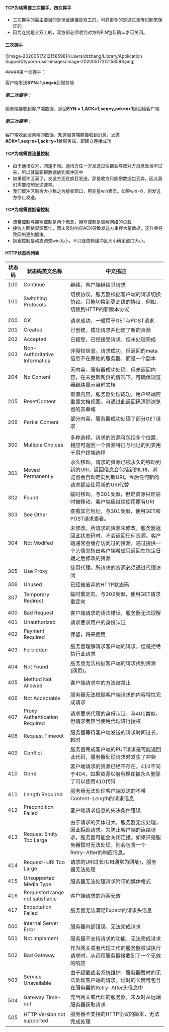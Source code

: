 #### TCP为啥需要三次握手、四次挥手

* 三次握手的最主要目的是保证连接是双工的，可靠更多的是通过重传机制来保证的。
* 因为连接是全双工的，双方都必须收到对方的FIN包及确认才可关闭。



#### 三次握手

![image-20200517212158598](/Users/drzhang/Library/Application Support/typora-user-images/image-20200517212158598.png)

#####第一次握手：

客户端发送**SYN=1,seq=x**到服务端

##### 第二次握手：

服务端接收到客户端数据，返回**SYN = 1,ACK=1,seq=y,ack=x+1**返回给客户端

##### 第三次握手：

客户端收到服务端的数据，知道服务端能接收到消息，发送**ACK=1,seq=x+1,ack=y+1**给服务端，即建立连接成功





#### TCP为啥需要流量控制

* 由于通讯双方，网速不同。通讯方任一方发送过快都会导致对方消息处理不过来，所以就需要把数据放到缓冲区中
* 如果缓冲区满了，发送方还在疯狂发送，那接收方只能把数据包丢弃。因此我们需要控制发送速率。
* 我们缓冲区剩余大小称之为接收窗口，用变量win表示。如果win=0，则发送方停止发送。



#### TCP为啥需要拥塞控制

* 流量控制与拥塞控制是两个概念，拥塞控制是调解网络的负载
* 接收方网络资源繁忙，因未及时响应ACK导致发送方重传大量数据，这样会导致网络更加拥堵。
* 拥塞控制是动态调整win大小，不只是依赖缓冲区大小确定窗口大小。



#### HTTP状态码列表
状态码 | 状态码英文名称 | 中文描述
-- |  -- |-- 
100 | Continue | 继续。客户端继续其请求
101 | Switching Protocols | 切换协议。服务器根据客户端的请求切换协议。只能切换到更高级的协议，例如，切换到HTTP的新版本协议
 | |
200 | OK | 请求成功，一般用于GET与POST请求
201 | Created | 已创建。成功请求并创建了新的资源
202 | Accepted | 已接受，已经接受请求，但未处理完成
203 | Non-Authoritative Informatica | 非授权信息。请求成功，但返回的meta信息不在原始的服务器，而是一个副本
204 | No Content | 无内容，服务器成功处理，但未返回内容，在未更新网页的情况下，可确保浏览器继续显示当前文档
205 | ResetContent | 重置内容，服务器处理成功，用户终端应重置文档视图。可通过此返回码清除浏览器的表单域
206 | Partial Content | 部分内容，服务器成功处理了部分GET请求
|   |   |
300 | Multiple Choices | 多种选择。请求的资源可包括多个位置，相应可返回一个资源特征与地址的列表用于用户终端选择
301 | Moved Permanently | 永久移动。请求的资源已被永久的移动到新的URI，返回信息会包括新的URI，浏览器会自动定向到新URI。今后任何新的请求都应使用新的URI代替
302 | Found | 临时移动。与301类似，但是资源只是临时被移动，客户端应继续使用原有URI
303 | See Other | 查看其它地址，与301类似，使用GET和POST请求查看。
304 | Not Modifed | 未修改。所请求的资源未修改，服务器返回此状态码时，不会返回任何资源。客户端通常会缓存访问过的资源，通过提供一个头信息指出客户端希望只返回在指定日期之后修改的资源
305 | Use Proxy | 使用代理。所请求的资源必须通过代理访问
306 | Unused | 已经被废弃的HTTP状态码
307 | Temporary Redirect | 临时重定向。与302类似，使用GET请求重定向
| | |
400 | Bad Request | 客户端请求的语法错误，服务器无法理解
401 | Unauthorized | 请求要求用户的身份认证
402 | Payment Required | 保留，将来使用
403 | Forbidden | 服务器理解请求客户端的请求，但是拒绝执行此请求
404 | Not Found | 服务器无法根据客户端的请求找到资源(网页)。
405 | Method Not Allowed | 客户端请求中的方法被禁止
406 | Not Acceptable | 服务器无法根据客户端请求的内容特性完成请求
407 | Proxy Authentication Required | 请求要求代理的身份认证，与401类似，但请求者应当使用代理进行授权
408 | Request Timeout | 服务器等待客户端发送的请求时间过长，超时
409 | Conflict | 服务器完成客户端的PUT请求是可能返回此代码，服务器处理请求时发生了冲突
410 | Gone | 客户端请求的资源已经不存在。410不同于404，如果资源以前有现在被永久删除了可以使用410代码
411 | Length Required | 服务器无法处理客户端发送的不带Content-Length的请求信息
412 | Precondition Failed | 客户端请求信息的先决条件错误
413 | Request Entity Too Large | 由于请求的实体过大，服务器无法处理，因此拒绝请求。为防止客户端的连续请求，服务器可能会关闭连接。如果只是服务器暂时无法处理，则会包含一个Retry-After的响应信息。
414 | Request-URI Too Large | 请求的URI过长(URI通常为网址)，服务器无法处理
415 | Unsupported Media Type | 服务器无法处理请求附带的媒体格式
416 | Requested range not satisfiable | 客户端请求的范围无效
417 | Expectation Failed | 服务器无法满足Expect的请求头信息
| | |
500 | Internal Server Error | 服务器内部错误，无法完成请求
501 | Not Implement | 服务器不支持请求的功能，无法完成请求
502 | Bad Gateway | 作为网关或者代理工作的服务器尝试执行请求时，从远程服务器接收到了一个无效的响应
503 | Service Unavailable | 由于超载或者系统维护，服务器暂时的无法处理客户端的请求。延时的长度可包含在服务器的Retry-After头信息中
504 | Gateway Time-out | 充当网关或代理的服务器，未及时从远端服务器获取请求
505 | HTTP Version not supported | 服务器不支持的HTTP协议的版本，无法完成处理






